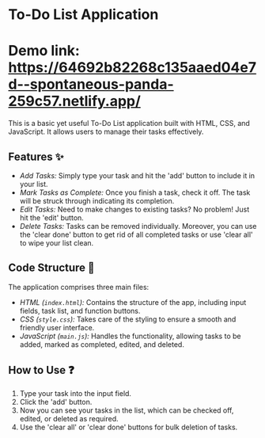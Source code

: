 # To-Do List Application

# Demo link: https://64692b82268c135aaed04e7d--spontaneous-panda-259c57.netlify.app/

This is a basic yet useful To-Do List application built with HTML, CSS, and JavaScript. It allows users to manage their tasks effectively.

## Features :sparkles:

- *Add Tasks:* Simply type your task and hit the 'add' button to include it in your list.
- *Mark Tasks as Complete:* Once you finish a task, check it off. The task will be struck through indicating its completion.
- *Edit Tasks:* Need to make changes to existing tasks? No problem! Just hit the 'edit' button.
- *Delete Tasks:* Tasks can be removed individually. Moreover, you can use the 'clear done' button to get rid of all completed tasks or use 'clear all' to wipe your list clean.

## Code Structure :file_folder:

The application comprises three main files:

- *HTML (`index.html`):* Contains the structure of the app, including input fields, task list, and function buttons.
- *CSS (`style.css`):* Takes care of the styling to ensure a smooth and friendly user interface.
- *JavaScript (`main.js`):* Handles the functionality, allowing tasks to be added, marked as completed, edited, and deleted.

## How to Use :question:

1. Type your task into the input field.
2. Click the 'add' button.
3. Now you can see your tasks in the list, which can be checked off, edited, or deleted as required.
4. Use the 'clear all' or 'clear done' buttons for bulk deletion of tasks.
